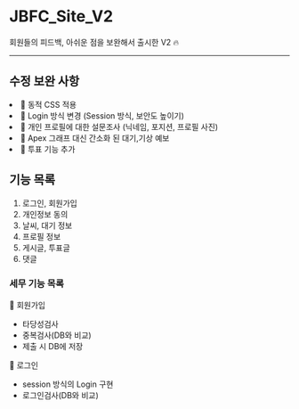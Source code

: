 

# JBFC_Site_V2
회원들의 피드백, 아쉬운 점을 보완해서 출시한 V2 🔥
<hr/>

## 수정 보완 사항 

<li>👣 동적 CSS 적용</li>
<li>👣 Login 방식 변경 (Session 방식, 보안도 높이기)</li>
<li>👣 개인 프로필에 대한 설문조사 (닉네임, 포지션, 프로필 사진)</li>
<li>👣 Apex 그래프 대신 간소화 된 대기,기상 예보</li>
<li>👣 투표 기능 추가</li>

## 기능 목록

1. 로그인, 회원가입
2. 개인정보 동의
3. 날씨, 대기 정보
4. 프로필 정보
5. 게시글, 투표글
6. 댓글
   
### 세무 기능 목록 

📌 회원가입
- 타당성검사
- 중복검사(DB와 비교)
- 제출 시 DB에 저장

📌 로그인
- session 방식의 Login 구현
- 로그인검사(DB와 비교)
  
